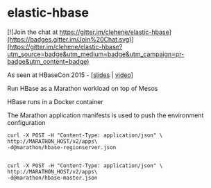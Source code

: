 elastic-hbase
=============

[![Join the chat at https://gitter.im/clehene/elastic-hbase](https://badges.gitter.im/Join%20Chat.svg)](https://gitter.im/clehene/elastic-hbase?utm_source=badge&utm_medium=badge&utm_campaign=pr-badge&utm_content=badge)

As seen at HBaseCon 2015 - [[slides](http://www.slideshare.net/clehene/elastic-hbase-on-mesos) | [video](https://vimeo.com/128208572)]

Run HBase as a Marathon workload on top of Mesos

HBase runs in a Docker container

The Marathon application manifests is used to push the environment configuration 

    curl -X POST -H "Content-Type: application/json" \
    http://MARATHON_HOST/v2/apps\
    -d@marathon/hbase-regionserver.json


    curl -X POST -H "Content-Type: application/json" \
    http://MARATHON_HOST/v2/apps\
    -d@marathon/hbase-master.json



